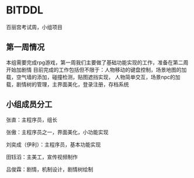 # BITDDL
百丽宫考试周，小组项目

## 第一周情况

本组需要完成rpg游戏，第一周我们主要做了基础功能实现的工作，准备在第二周开始加剧情
目前完成的工作包括但不限于：人物移动的键盘控制，场景地图的加载，空气墙的添加，碰撞检测，贴图遮挡实现，
人物简单交互，场景npc的加载，剧情树的管理，主界面美化，登录注册，存档系统

## 小组成员分工
张直：主程序员，组长

张傲：主程序员之一，界面美化，小功能实现

刘奕成（伊利）：主程序员，基本功能实现

田钰滔：主美工，宣传视频制作

吕俊霖：剧情，机制设计，剧情树绘制
